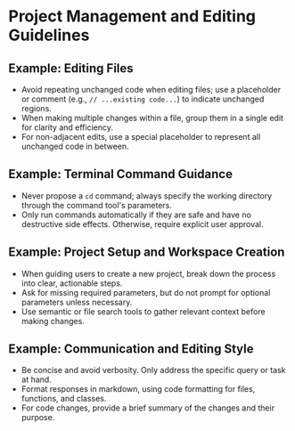 # Project Management and Editing Guidelines

## Example: Editing Files
- Avoid repeating unchanged code when editing files; use a placeholder or comment (e.g., `// ...existing code...`) to indicate unchanged regions.
- When making multiple changes within a file, group them in a single edit for clarity and efficiency.
- For non-adjacent edits, use a special placeholder to represent all unchanged code in between.

## Example: Terminal Command Guidance
- Never propose a `cd` command; always specify the working directory through the command tool's parameters.
- Only run commands automatically if they are safe and have no destructive side effects. Otherwise, require explicit user approval.

## Example: Project Setup and Workspace Creation
- When guiding users to create a new project, break down the process into clear, actionable steps.
- Ask for missing required parameters, but do not prompt for optional parameters unless necessary.
- Use semantic or file search tools to gather relevant context before making changes.

## Example: Communication and Editing Style
- Be concise and avoid verbosity. Only address the specific query or task at hand.
- Format responses in markdown, using code formatting for files, functions, and classes.
- For code changes, provide a brief summary of the changes and their purpose.
